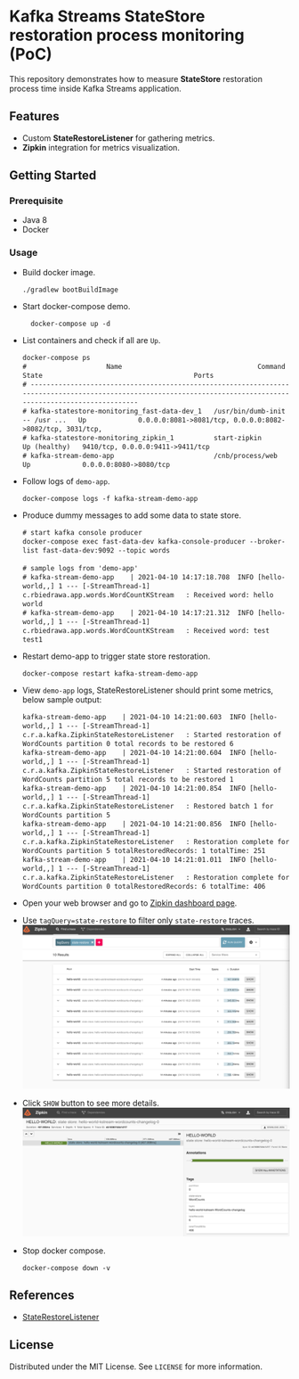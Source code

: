 # Kafka Streams StateStore restoration process monitoring (PoC)

This repository demonstrates how to measure **StateStore** restoration process time inside Kafka Streams application.

## Features

* Custom **StateRestoreListener** for gathering metrics.
* **Zipkin** integration for metrics visualization.

## Getting Started

### Prerequisite

* Java 8
* Docker

### Usage

* Build docker image.
  ```shell
  ./gradlew bootBuildImage
  ```

* Start docker-compose demo.
  ```shell
    docker-compose up -d
  ```

* List containers and check if all are `Up`.
    ```shell
    docker-compose ps   
    #                    Name                                  Command                  State                                      Ports                               
    # -----------------------------------------------------------------------------------------------------------------------------------------------------------------
    # kafka-statestore-monitoring_fast-data-dev_1   /usr/bin/dumb-init -- /usr ...   Up             0.0.0.0:8081->8081/tcp, 0.0.0.0:8082->8082/tcp, 3031/tcp,                                                                    
    # kafka-statestore-monitoring_zipkin_1          start-zipkin                     Up (healthy)   9410/tcp, 0.0.0.0:9411->9411/tcp                                   
    # kafka-stream-demo-app                         /cnb/process/web                 Up             0.0.0.0:8080->8080/tcp                                             
    ```

* Follow logs of `demo-app`.
  ```shell
  docker-compose logs -f kafka-stream-demo-app
  ```

* Produce dummy messages to add some data to state store.
  ```shell
  # start kafka console producer
  docker-compose exec fast-data-dev kafka-console-producer --broker-list fast-data-dev:9092 --topic words
  
  # sample logs from 'demo-app'
  # kafka-stream-demo-app    | 2021-04-10 14:17:18.708  INFO [hello-world,,] 1 --- [-StreamThread-1] c.rbiedrawa.app.words.WordCountKStream   : Received word: hello world
  # kafka-stream-demo-app    | 2021-04-10 14:17:21.312  INFO [hello-world,,] 1 --- [-StreamThread-1] c.rbiedrawa.app.words.WordCountKStream   : Received word: test test1
  ```

* Restart demo-app to trigger state store restoration.
  ```shell
  docker-compose restart kafka-stream-demo-app
  ```

* View `demo-app` logs, StateRestoreListener should print some metrics, below sample output:
  ```shell
  kafka-stream-demo-app    | 2021-04-10 14:21:00.603  INFO [hello-world,,] 1 --- [-StreamThread-1] c.r.a.kafka.ZipkinStateRestoreListener   : Started restoration of WordCounts partition 0 total records to be restored 6
  kafka-stream-demo-app    | 2021-04-10 14:21:00.604  INFO [hello-world,,] 1 --- [-StreamThread-1] c.r.a.kafka.ZipkinStateRestoreListener   : Started restoration of WordCounts partition 5 total records to be restored 1
  kafka-stream-demo-app    | 2021-04-10 14:21:00.854  INFO [hello-world,,] 1 --- [-StreamThread-1] c.r.a.kafka.ZipkinStateRestoreListener   : Restored batch 1 for WordCounts partition 5 
  kafka-stream-demo-app    | 2021-04-10 14:21:00.856  INFO [hello-world,,] 1 --- [-StreamThread-1] c.r.a.kafka.ZipkinStateRestoreListener   : Restoration complete for WordCounts partition 5 totalRestoredRecords: 1 totalTime: 251
  kafka-stream-demo-app    | 2021-04-10 14:21:01.011  INFO [hello-world,,] 1 --- [-StreamThread-1] c.r.a.kafka.ZipkinStateRestoreListener   : Restoration complete for WordCounts partition 0 totalRestoredRecords: 6 totalTime: 406
  ```

* Open your web browser and go to [Zipkin dashboard page](http://localhost:9411/).

* Use `tagQuery=state-restore` to filter only `state-restore` traces.
  ![zipkin-search-by-tagQuery.png](./_docs/img/zipkin-search-by-tagQuery.png)

* Click `SHOW` button to see more details.
  ![zipkin-monitoring-view.png](./_docs/img/zipkin-monitoring-view.png)
  
* Stop docker compose.
  ```shell
  docker-compose down -v
  ```

## References

* [StateRestoreListener](https://kafka.apache.org/26/javadoc/org/apache/kafka/streams/processor/StateRestoreListener.html)


## License

Distributed under the MIT License. See `LICENSE` for more information.
